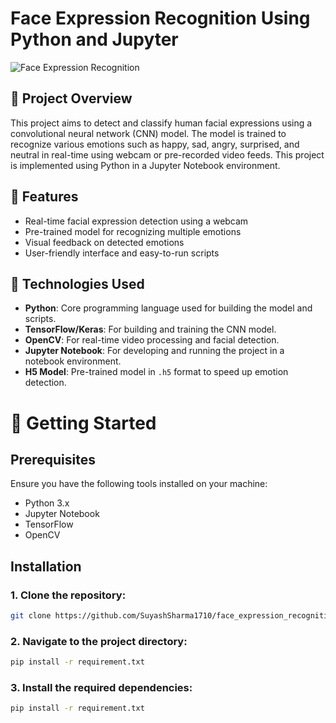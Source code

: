 # Face Expression Recognition Using Python and Jupyter

![Face Expression Recognition](https://github.com/SuyashSharma1710/face_expression_recognition_in_jupyter/) 

## 📖 Project Overview

This project aims to detect and classify human facial expressions using a convolutional neural network (CNN) model. The model is trained to recognize various emotions such as happy, sad, angry, surprised, and neutral in real-time using webcam or pre-recorded video feeds. This project is implemented using Python in a Jupyter Notebook environment.

## 🧠 Features

- Real-time facial expression detection using a webcam
- Pre-trained model for recognizing multiple emotions
- Visual feedback on detected emotions
- User-friendly interface and easy-to-run scripts

## 🔧 Technologies Used

- **Python**: Core programming language used for building the model and scripts.
- **TensorFlow/Keras**: For building and training the CNN model.
- **OpenCV**: For real-time video processing and facial detection.
- **Jupyter Notebook**: For developing and running the project in a notebook environment.
- **H5 Model**: Pre-trained model in `.h5` format to speed up emotion detection.

# 🚀 Getting Started

## Prerequisites

Ensure you have the following tools installed on your machine:

- Python 3.x
- Jupyter Notebook
- TensorFlow
- OpenCV

## Installation

### 1. Clone the repository:
   ```bash
   git clone https://github.com/SuyashSharma1710/face_expression_recognition_in_jupyter.git
```
### 2. Navigate to the project directory:
```bash
pip install -r requirement.txt
```

### 3. Install the required dependencies:
```bash
pip install -r requirement.txt
```
